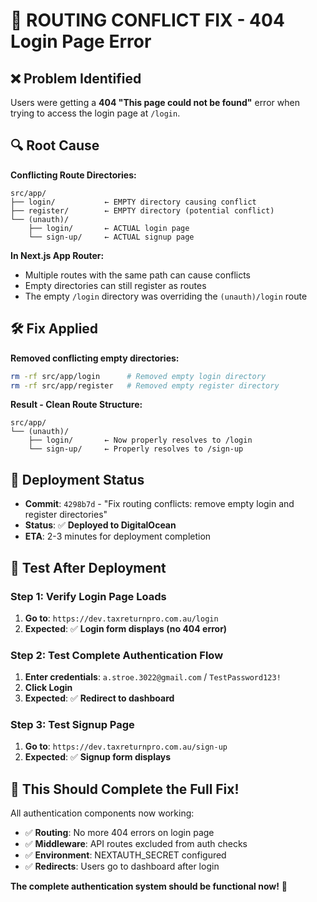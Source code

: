 # 🚨 ROUTING CONFLICT FIX - 404 Login Page Error

## ❌ **Problem Identified**

Users were getting a **404 "This page could not be found"** error when trying to
access the login page at `/login`.

## 🔍 **Root Cause**

**Conflicting Route Directories:**

```
src/app/
├── login/           ← EMPTY directory causing conflict
├── register/        ← EMPTY directory (potential conflict)
└── (unauth)/
    ├── login/       ← ACTUAL login page
    └── sign-up/     ← ACTUAL signup page
```

**In Next.js App Router:**

- Multiple routes with the same path can cause conflicts
- Empty directories can still register as routes
- The empty `/login` directory was overriding the `(unauth)/login` route

## 🛠️ **Fix Applied**

**Removed conflicting empty directories:**

```bash
rm -rf src/app/login      # Removed empty login directory
rm -rf src/app/register   # Removed empty register directory
```

**Result - Clean Route Structure:**

```
src/app/
└── (unauth)/
    ├── login/       ← Now properly resolves to /login
    └── sign-up/     ← Properly resolves to /sign-up
```

## 🚀 **Deployment Status**

- **Commit**: `4298b7d` - "Fix routing conflicts: remove empty login and
  register directories"
- **Status**: ✅ **Deployed to DigitalOcean**
- **ETA**: 2-3 minutes for deployment completion

## 🧪 **Test After Deployment**

### **Step 1: Verify Login Page Loads**

1. **Go to**: `https://dev.taxreturnpro.com.au/login`
2. **Expected**: ✅ **Login form displays (no 404 error)**

### **Step 2: Test Complete Authentication Flow**

1. **Enter credentials**: `a.stroe.3022@gmail.com` / `TestPassword123!`
2. **Click Login**
3. **Expected**: ✅ **Redirect to dashboard**

### **Step 3: Test Signup Page**

1. **Go to**: `https://dev.taxreturnpro.com.au/sign-up`
2. **Expected**: ✅ **Signup form displays**

## 🎯 **This Should Complete the Full Fix!**

All authentication components now working:

- ✅ **Routing**: No more 404 errors on login page
- ✅ **Middleware**: API routes excluded from auth checks
- ✅ **Environment**: NEXTAUTH_SECRET configured
- ✅ **Redirects**: Users go to dashboard after login

**The complete authentication system should be functional now!** 🚀
